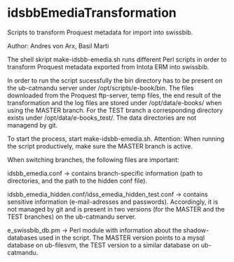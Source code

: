 # idsbbEmediaTransformation
Scripts to transform Proquest metadata for import into swissbib.

Author: Andres von Arx, Basil Marti

The shell skript make-idsbb-emedia.sh runs different Perl scripts in order to transform Proquest metadata exported from Intota ERM 
into swissbib.

In order to run the script sucessfully the bin directory has to be present on the ub-catmandu server under /opt/scripts/e-book/bin.
The files downloaded from the Proquest ftp-server, temp files, the end result of the transformation and the log files are stored
under /opt/data/e-books/ when using the MASTER branch. For the TEST branch a corresponding directory exists under 
/opt/data/e-books_test/. The data directories are not managend by git.

To start the process, start make-idsbb-emedia.sh. Attention: When running the script productively, 
make sure the MASTER branch is active.

When switching branches, the following files are important:

idsbb_emedia.conf -> contains branch-specific information (path to directories, and the path to the hidden conf file).

idsbb_emedia_hidden.conf/idss_emedia_hidden_test.conf -> contains sensitive information (e-mail-adresses and passwords). 
Accordingly, it is not managed by git and is present in two versions (for the MASTER and the TEST branches) on the ub-catmandu 
server.

e_swissbib_db.pm -> Perl module with information about the shadow-databases used in the script. The MASTER version points to a
mysql database on ub-filesvm, the TEST version to a similar database on ub-catmandu.




